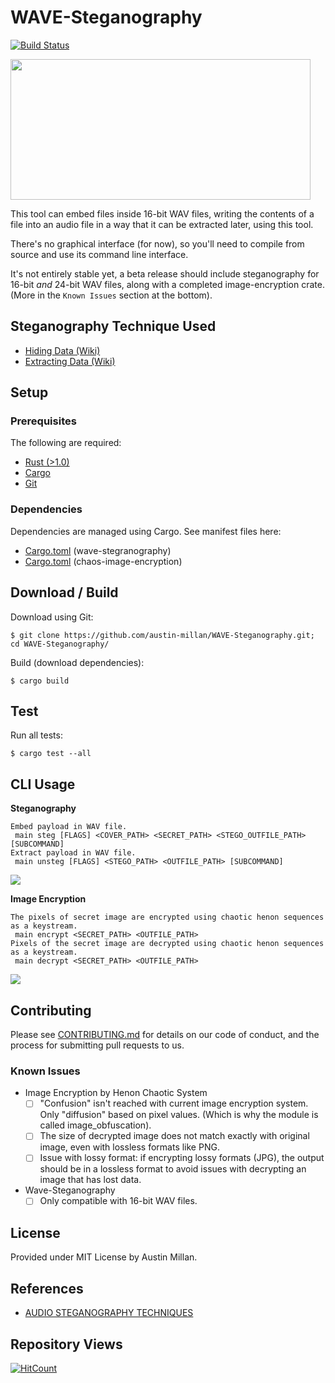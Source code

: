 
# WAVE-Steganography

[![Build Status](https://travis-ci.org/austin-millan/WAVE-Steganography.svg?branch=master)](https://travis-ci.org/austin-millan/WAVE-Steganography)

<img src="https://cdn-images-1.medium.com/max/1400/1*dQyfOpFWmSxrmdOcQgW6OQ.jpeg" width="480" height="225">


This tool can embed files inside 16-bit WAV files, writing the contents
of a file into an audio file in a way that it can be extracted later, using
this tool.

There's no graphical interface (for now), so you'll need to compile
from source and use its command line interface.

It's not entirely stable yet, a beta release should include steganography for
16-bit _and_ 24-bit WAV files, along with a completed image-encryption crate.
(More in the `Known Issues` section at the bottom).

## Steganography Technique Used

- [Hiding Data (Wiki)](https://github.com/austin-millan/WAVE-Steganography/wiki/Embedding)
- [Extracting Data (Wiki)](https://github.com/austin-millan/WAVE-Steganography/wiki/Extracting)

## Setup
### Prerequisites
The following are required:
* [Rust (>1.0)](https://www.rust-lang.org/en-US/install.html)
* [Cargo](https://doc.rust-lang.org/cargo/)
* [Git](https://git-scm.com/downloads)


### Dependencies
Dependencies are managed using Cargo. See manifest files here:
- [Cargo.toml](https://github.com/austin-millan/WAVE-Steganography/blob/master/Cargo.toml) (wave-stegranography)
- [Cargo.toml](https://github.com/austin-millan/WAVE-Steganography/blob/master/src/chaos_image_encryption/Cargo.toml) (chaos-image-encryption)

## Download / Build

Download using Git:

`$ git clone https://github.com/austin-millan/WAVE-Steganography.git; cd WAVE-Steganography/`

Build (download dependencies):

`$ cargo build`

## Test

Run all tests:

`$ cargo test --all`


## CLI Usage

**Steganography**

```
Embed payload in WAV file.
 main steg [FLAGS] <COVER_PATH> <SECRET_PATH> <STEGO_OUTFILE_PATH> [SUBCOMMAND]
Extract payload in WAV file.
 main unsteg [FLAGS] <STEGO_PATH> <OUTFILE_PATH> [SUBCOMMAND]
```

<img src="https://i.giphy.com/media/5ZZEwBseTuDOyk8Jno/giphy.webp">

**Image Encryption**
```
The pixels of secret image are encrypted using chaotic henon sequences as a keystream.
 main encrypt <SECRET_PATH> <OUTFILE_PATH>
Pixels of the secret image are decrypted using chaotic henon sequences as a keystream.
 main decrypt <SECRET_PATH> <OUTFILE_PATH>
```

<img src="https://i.giphy.com/media/551QEfda5w9rr0uYYS/giphy.webp">

## Contributing
Please see
[CONTRIBUTING.md](https://github.com/austin-millan/WAVE-Steganography/blob/master/CONTRIBUTING.md) for details on our code of conduct, and the process for submitting pull requests to us.

### Known Issues

- Image Encryption by Henon Chaotic System
    - [ ] "Confusion" isn't reached with current image encryption system.
    Only "diffusion" based on pixel values. (Which is why the module is
    called image_obfuscation).
    - [ ] The size of decrypted image does not match exactly with original image, even with lossless formats like PNG.
    - [ ] Issue with lossy format: if encrypting lossy formats (JPG),
    the output should be in a lossless format to avoid issues with decrypting an image that has lost data.

- Wave-Steganography
    - [ ] Only compatible with 16-bit WAV files.

## License

Provided under MIT License by Austin Millan.

## References

* [AUDIO STEGANOGRAPHY TECHNIQUES](http://shodhganga.inflibnet.ac.in/bitstream/10603/147552/14/14_chapter%205.pdf)

## Repository Views

[![HitCount](http://hits.dwyl.com/austin-millan/WAVE-Steganography.svg)](http://hits.dwyl.com/austin-millan/WAVE-Steganography)
